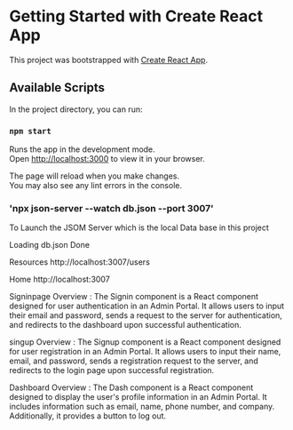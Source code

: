 # Getting Started with Create React App

This project was bootstrapped with [Create React App](https://github.com/facebook/create-react-app).

## Available Scripts

In the project directory, you can run:

### `npm start`

Runs the app in the development mode.\
Open [http://localhost:3000](http://localhost:3000) to view it in your browser.

The page will reload when you make changes.\
You may also see any lint errors in the console.

### 'npx json-server --watch db.json --port 3007'

To Launch the JSOM Server which is the local Data base in this project

  Loading db.json
  Done

  Resources
  http://localhost:3007/users

  Home
  http://localhost:3007

 Signinpage Overview :
The Signin component is a React component designed for user authentication in an Admin Portal.
It allows users to input their email and password, sends a request to the server for authentication, and redirects to the dashboard upon successful authentication.

singup Overview :
The Signup component is a React component designed for user registration in an Admin Portal. 
It allows users to input their name, email, and password, sends a registration request to the server, and redirects to the login page upon successful registration.

Dashboard Overview :
The Dash component is a React component designed to display the user's profile information in an Admin Portal.
It includes information such as email, name, phone number, and company. Additionally, it provides a button to log out.





